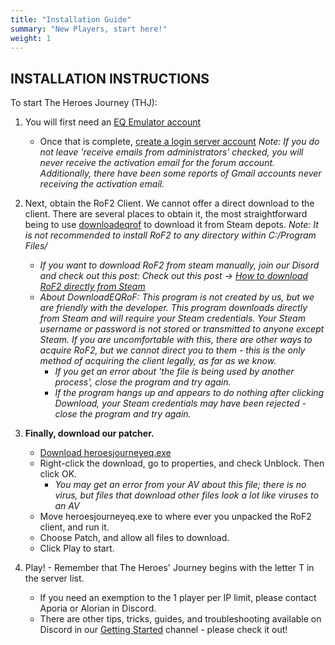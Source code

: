 ```yaml
---
title: "Installation Guide"
summary: "New Players, start here!"
weight: 1
---
```


## INSTALLATION INSTRUCTIONS

To start The Heroes Journey (THJ):


  1. You will first need an [EQ Emulator account](http://www.eqemulator.org/)
      * Once that is complete, [create a login server account](http://www.eqemulator.org/account/?CreateLS) *Note: If you do not leave 'receive emails from administrators' checked, you will never receive the activation email for the forum account. Additionally, there have been some reports of Gmail accounts never receiving the activation email.*

  2. Next, obtain the RoF2 Client. We cannot offer a direct download to the client. There are several places to obtain it, the most straightforward being to use [downloadeqrof](https://github.com/xackery/downloadeqrof/releases/download/latest/downloadeqrof.exe) to download it from Steam depots. *Note: It is not recommended to install RoF2 to any directory within C:/Program Files/*
      * *If you want to download RoF2 from steam manually, join our Disord and check out this post: Check out this post -> [How to download RoF2 directly from Steam](https://discord.com/channels/1204418766318862356/1300559345951445022)*
      * *About DownloadEQRoF: This program is not created by us, but we are friendly with the developer. This program downloads directly from Steam and will require your Steam credentials. Your Steam username or password is not stored or transmitted to anyone except Steam. If you are uncomfortable with this, there are other ways to acquire RoF2, but we cannot direct you to them - this is the only method of acquiring the client legally, as far as we know.*
        * *If you get an error about 'the file is being used by another process', close the program and try again.*
        * *If the program hangs up and appears to do nothing after clicking Download, your Steam credentials may have been rejected - close the program and try again.*

  3. **Finally, download our patcher.**
      * [Download heroesjourneyeq.exe](https://github.com/The-Heroes-Journey-EQEMU/eqemupatcher/releases/latest/download/heroesjourneyeq.exe)
      * Right-click the download, go to properties, and check Unblock. Then click OK.
        * *You may get an error from your AV about this file; there is no virus, but files that download other files look a lot like viruses to an AV*
      * Move heroesjourneyeq.exe to where ever you unpacked the RoF2 client, and run it.
      * Choose Patch, and allow all files to download.
      * Click Play to start.

  4. Play! - Remember that The Heroes' Journey begins with the letter T in the server list.
      * If you need an exemption to the 1 player per IP limit, please contact Aporia or Alorian in Discord.
      * There are other tips, tricks, guides, and troubleshooting available on Discord in our [Getting Started](https://discord.com/channels/1204418766318862356/1204418767132688403) channel - please check it out!
